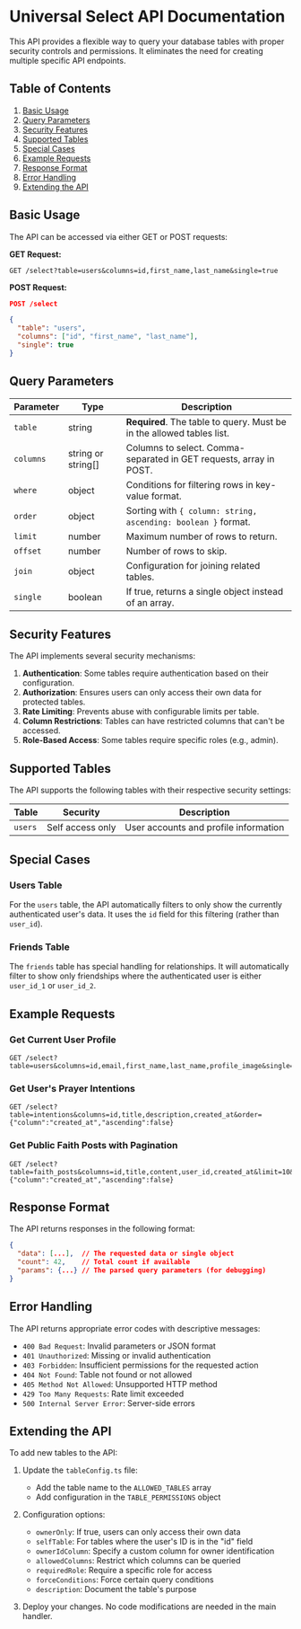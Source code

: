 # Universal Select API Documentation

This API provides a flexible way to query your database tables with proper security controls and permissions. It eliminates the need for creating multiple specific API endpoints.

## Table of Contents

1. [Basic Usage](#basic-usage)
2. [Query Parameters](#query-parameters)
3. [Security Features](#security-features)
4. [Supported Tables](#supported-tables)
5. [Special Cases](#special-cases)
6. [Example Requests](#example-requests)
7. [Response Format](#response-format)
8. [Error Handling](#error-handling)
9. [Extending the API](#extending-the-api)

## Basic Usage

The API can be accessed via either GET or POST requests:

**GET Request:**

```
GET /select?table=users&columns=id,first_name,last_name&single=true
```

**POST Request:**

```json
POST /select

{
  "table": "users",
  "columns": ["id", "first_name", "last_name"],
  "single": true
}
```

## Query Parameters

| Parameter | Type               | Description                                                           |
| --------- | ------------------ | --------------------------------------------------------------------- |
| `table`   | string             | **Required**. The table to query. Must be in the allowed tables list. |
| `columns` | string or string[] | Columns to select. Comma-separated in GET requests, array in POST.    |
| `where`   | object             | Conditions for filtering rows in key-value format.                    |
| `order`   | object             | Sorting with `{ column: string, ascending: boolean }` format.         |
| `limit`   | number             | Maximum number of rows to return.                                     |
| `offset`  | number             | Number of rows to skip.                                               |
| `join`    | object             | Configuration for joining related tables.                             |
| `single`  | boolean            | If true, returns a single object instead of an array.                 |

## Security Features

The API implements several security mechanisms:

1. **Authentication**: Some tables require authentication based on their configuration.
2. **Authorization**: Ensures users can only access their own data for protected tables.
3. **Rate Limiting**: Prevents abuse with configurable limits per table.
4. **Column Restrictions**: Tables can have restricted columns that can't be accessed.
5. **Role-Based Access**: Some tables require specific roles (e.g., admin).

## Supported Tables

The API supports the following tables with their respective security settings:

| Table   | Security         | Description                           |
| ------- | ---------------- | ------------------------------------- |
| `users` | Self access only | User accounts and profile information |

## Special Cases

### Users Table

For the `users` table, the API automatically filters to only show the currently authenticated user's data. It uses the `id` field for this filtering (rather than `user_id`).

### Friends Table

The `friends` table has special handling for relationships. It will automatically filter to show only friendships where the authenticated user is either `user_id_1` or `user_id_2`.

## Example Requests

### Get Current User Profile

```
GET /select?table=users&columns=id,email,first_name,last_name,profile_image&single=true
```

### Get User's Prayer Intentions

```
GET /select?table=intentions&columns=id,title,description,created_at&order={"column":"created_at","ascending":false}
```

### Get Public Faith Posts with Pagination

```
GET /select?table=faith_posts&columns=id,title,content,user_id,created_at&limit=10&offset=0&order={"column":"created_at","ascending":false}
```

## Response Format

The API returns responses in the following format:

```json
{
  "data": [...],  // The requested data or single object
  "count": 42,    // Total count if available
  "params": {...} // The parsed query parameters (for debugging)
}
```

## Error Handling

The API returns appropriate error codes with descriptive messages:

- `400 Bad Request`: Invalid parameters or JSON format
- `401 Unauthorized`: Missing or invalid authentication
- `403 Forbidden`: Insufficient permissions for the requested action
- `404 Not Found`: Table not found or not allowed
- `405 Method Not Allowed`: Unsupported HTTP method
- `429 Too Many Requests`: Rate limit exceeded
- `500 Internal Server Error`: Server-side errors

## Extending the API

To add new tables to the API:

1. Update the `tableConfig.ts` file:

   - Add the table name to the `ALLOWED_TABLES` array
   - Add configuration in the `TABLE_PERMISSIONS` object

2. Configuration options:

   - `ownerOnly`: If true, users can only access their own data
   - `selfTable`: For tables where the user's ID is in the "id" field
   - `ownerIdColumn`: Specify a custom column for owner identification
   - `allowedColumns`: Restrict which columns can be queried
   - `requiredRole`: Require a specific role for access
   - `forceConditions`: Force certain query conditions
   - `description`: Document the table's purpose

3. Deploy your changes. No code modifications are needed in the main handler.
